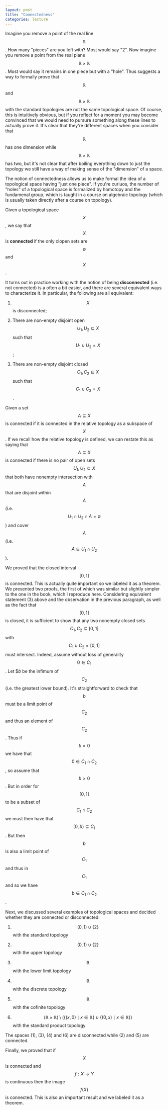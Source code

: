 ```yaml
---
layout: post
title: "Connectedness"
categories: lecture
---
```


Imagine you remove a point of the real line $$\mathbb{R}$$. How many "pieces" are you left with? Most would say "2". Now imagine you remove a point from the real plane $$\mathbb{R} \times \mathbb{R}$$. Most would say it remains in one piece but with a "hole". Thus suggests a way to formally prove that $$\mathbb{R}$$ and $$\mathbb{R} \times \mathbb{R}$$ with the standard topologies are not the same topological space. Of course, this is intuitively obvious, but if you reflect for a moment you may become convinced that we would need to pursure something along these lines to actually prove it. It's clear that they're different spaces when you consider that $$\mathbb{R}$$ has one dimension while $$\mathbb{R} \times \mathbb{R}$$ has two, but it's not clear that after boiling everything down to just the topology we still have a way of making sense of the "dimension" of a space.

The notion of connectedness allows us to make formal the idea of a topological space having "just one piece". If you're curiuos, the number of "holes" of a topological space is formalized by homotopy and the fundamenal group, which is taught in a course on algebraic topology (which is usually taken directly after a course on topology).

Given a topological space $$X$$, we say that $$X$$ is **connected** if the only clopen sets are $$\emptyset$$ and $$X$$.

It turns out in practice working with the notion of being **disconnected** (i.e. not connected) is a often a bit easier, and there are several equivalent ways to characterize it. In particular, the following are all equivalent:

1. $$X$$ is disconnected;

2. There are non-empty disjoint open $$U_1, U_2 \subseteq X$$ such that $$U_1 \cup U_2 = X$$;

3. There are non-empty disjoint closed $$C_1, C_2 \subseteq X$$ such that $$C_1 \cup C_2 = X$$.

Given a set $$A \subseteq X$$ is connected if it is connected in the relative topology as a subspace of $$X$$. If we recall how the relative topology is defined, we can restate this as saying that $$A \subseteq X$$ is connected if there is no pair of open sets $$U_1, U_2 \subseteq X$$ that both have nonempty intersection with $$A$$ that are disjoint within $$A$$ (i.e. $$U_1 \cap U_2 \cap A = \emptyset$$) and cover $$A$$ (i.e. $$A \subseteq U_1 \cap U_2$$).

We proved that the closed interval $$[0, 1]$$ is connected. This is actually quite important so we labeled it as a theorem. We presented two proofs, the first of which was similar but slightly simpler to the one in the book, which I reproduce here. Considering equivalent statement (3) above and the observation in the previous paragraph, as well as the fact that $$[0, 1]$$ is closed, it is sufficient to show that any two nonempty closed sets $$C_1, C_2 \subseteq [0, 1]$$ with $$C_1 \cup C_2 = [0, 1]$$ must intersect. Indeed, assume without loss of generality $$0 \in C_1$$. Let $$b$ be the infimum of $$C_2$$ (i.e. the greatest lower bound). It's straightforward to check that $$b$$ must be a limit point of $$C_2$$ and thus an element of $$C_2$$. Thus if $$b = 0$$ we have that $$0 \in C_1 \cap C_2$$, so assume that $$b > 0$$. But in order for $$[0, 1]$$ to be a subset of $$C_1 \cap C_2$$ we must then have that $$[0, b) \subseteq C_1$$. But then $$b$$ is also a limit point of $$C_1$$ and thus in $$C_1$$ and so we have $$b \in C_1 \cap C_2$$.

Next, we discussed several examples of topological spaces and decided whether they are connected or disconnected:

1. $$(0, 1) \cup \{2\}$$ with the standard topology

2. $$(0, 1) \cup \{2\}$$ with the upper topology

3. $$\mathbb{R}$$ with the lower limit topology

4. $$\mathbb{R}$$ with the discrete topology

5. $$\mathbb{R}$$ with the cofinite topology

6. $$(\mathbb{R} \times \mathbb{R}) \setminus (\{(x, 0) \mid x \in \mathbb{R}\} \cup \{(0, x) \mid x \in \mathbb{R}\})$$ with the standard product topology

The spaces (1), (3), (4) and (6) are disconnected while (2) and (5) are connected.

Finally, we proved that if $$X$$ is connected and $$f : X \rightarrow Y$$ is continuous then the image $$f(X)$$ is connected. This is also an important result and we labeled it as a theorem.
